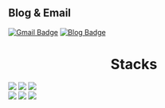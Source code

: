 ## Blog & Email

[![Gmail Badge](https://img.shields.io/badge/Gmail-d14836?logo=Gmail&logoColor=white&link=mailto:kimnamwook08@gmail.com)](mailto:kimnamwook08@gmail.com)
[![Blog Badge](https://img.shields.io/badge/-병아리개발-2e8b57?logo=AerLingus&logoColor=white&link=https://velog.io/@kimnamwook)](https://velog.io/@kimnamwook)

<h1 align="center">Stacks</h1>
<p>
<img src="https://img.shields.io/badge/Python-3776AB?style=for-the-badge&logo=Python&logoColor=white">
<img src="https://img.shields.io/badge/Django-092E20?style=for-the-badge&logo=Django&logoColor=white">
<img src="https://img.shields.io/badge/GitHub-181717?style=for-the-badge&logo=GitHub&logoColor=white">
<br>
<img src="https://img.shields.io/badge/HTML5-E34F26?style=for-the-badge&logo=HTML5&logoColor=white"> 
  <img src="https://img.shields.io/badge/CSS-1572B6?style=for-the-badge&logo=CSS&logoColor=white"> 
  <img src="https://img.shields.io/badge/JavaScript-F7DF1E?style=for-the-badge&logo=JavaScript&logoColor=black">
</p>
